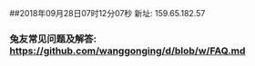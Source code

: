 ##2018年09月28日07时12分07秒 新址: 159.65.182.57
### 兔友常见问题及解答: https://github.com/wanggonging/d/blob/w/FAQ.md
